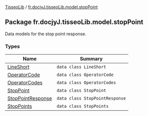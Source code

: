[TisseoLib](../index.md) / [fr.docjyJ.tisseoLib.model.stopPoint](./index.md)

## Package fr.docjyJ.tisseoLib.model.stopPoint

Data models for the stop point response.

### Types

| Name | Summary |
|---|---|
| [LineShort](-line-short/index.md) | `data class LineShort` |
| [OperatorCode](-operator-code/index.md) | `data class OperatorCode` |
| [OperatorCodes](-operator-codes/index.md) | `data class OperatorCodes` |
| [StopPoint](-stop-point/index.md) | `data class StopPoint` |
| [StopPointResponse](-stop-point-response/index.md) | `data class StopPointResponse` |
| [StopPoints](-stop-points/index.md) | `data class StopPoints` |
